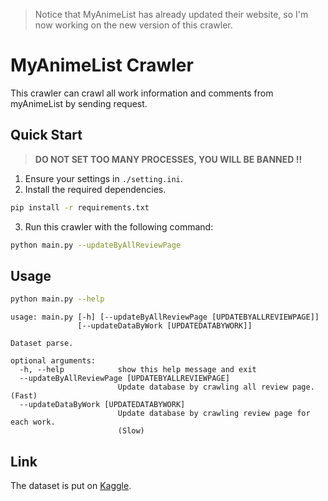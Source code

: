 
> Notice that MyAnimeList has already updated their website, so I'm now working on the new version of this crawler.

# MyAnimeList Crawler

This crawler can crawl all work information and comments from myAnimeList by sending request.

## Quick Start

> **DO NOT SET TOO MANY PROCESSES, YOU WILL BE BANNED !!**

1. Ensure your settings in `./setting.ini`.
2. Install the required dependencies.

  ```bash
  pip install -r requirements.txt
  ```

3. Run this crawler with the following command:

  ```bash
  python main.py --updateByAllReviewPage
  ```

## Usage

```bash
python main.py --help
```

```
usage: main.py [-h] [--updateByAllReviewPage [UPDATEBYALLREVIEWPAGE]]
               [--updateDataByWork [UPDATEDATABYWORK]]

Dataset parse.

optional arguments:
  -h, --help            show this help message and exit
  --updateByAllReviewPage [UPDATEBYALLREVIEWPAGE]
                        Update database by crawling all review page. (Fast)
  --updateDataByWork [UPDATEDATABYWORK]
                        Update database by crawling review page for each work.
                        (Slow)
```

## Link

The dataset is put on [Kaggle](https://www.kaggle.com/natlee/myanimelist-comment-dataset).

